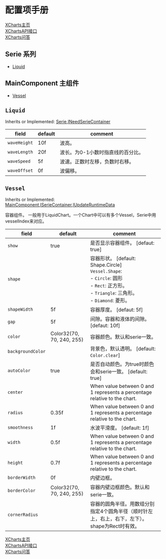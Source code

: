 # 配置项手册

[XCharts主页](https://github.com/XCharts-Team/XCharts)</br>
[XChartsAPI接口](XChartsAPI-ZH.md)</br>
[XCharts问答](XChartsFAQ-ZH.md)

## Serie 系列

- [Liquid](#Liquid)

## MainComponent 主组件

- [Vessel](#Vessel)

## `Liquid`

Inherits or Implemented: [Serie](#Serie),[INeedSerieContainer](#INeedSerieContainer)

|field|default|comment|
|--|--|--|
| `waveHeight` |10f | 波高。 |
| `waveLength` |20f | 波长。为0-1小数时指直线的百分比。 |
| `waveSpeed` |5f | 波速。正数时左移，负数时右移。 |
| `waveOffset` |0f | 波偏移。 |

## `Vessel`

Inherits or Implemented: [MainComponent](#MainComponent),[ISerieContainer](#ISerieContainer),[IUpdateRuntimeData](#IUpdateRuntimeData)

容器组件。 一般用于LiquidChart。一个Chart中可以有多个Vessel，Serie中用vesselIndex来对应。

|field|default|comment|
|--|--|--|
| `show` |true | 是否显示容器组件。 [defaut: true] |
| `shape` | | 容器形状。 [default: Shape.Circle]</br>`Vessel.Shape`:</br>- `Circle`: 圆形</br>- `Rect`: 正方形。</br>- `Triangle`: 三角形。</br>- `Diamond`: 菱形。</br>|
| `shapeWidth` |5f | 容器厚度。 [defaut: 5f] |
| `gap` |5f | 间隙。容器和液体的间隙。 [defaut: 10f] |
| `color` |Color32(70, 70, 240, 255) | 容器颜色。默认和serie一致。 |
| `backgroundColor` | | 背景色，默认透明。 [default: `Color.clear`] |
| `autoColor` |true | 是否自动颜色。为true时颜色会和serie一致。 [default: true] |
| `center` | | When value between 0 and 1 represents a percentage  relative to the chart. |
| `radius` |0.35f | When value between 0 and 1 represents a percentage relative to the chart. |
| `smoothness` |1f | 水波平滑度。 [default: 1f] |
| `width` |0.5f | When value between 0 and 1 represents a percentage relative to the chart. |
| `height` |0.7f | When value between 0 and 1 represents a percentage relative to the chart. |
| `borderWidth` |0f | 内壁边框。 |
| `borderColor` |Color32(70, 70, 240, 255) | 容器内壁边框颜色。默认和serie一致。 |
| `cornerRadius` | | 容器的圆角半径。用数组分别指定4个圆角半径（顺时针左上，右上，右下，左下）。shape为Rect时有效。 |

[XCharts主页](https://github.com/XCharts-Team/XCharts)</br>
[XChartsAPI接口](XChartsAPI-ZH.md)</br>
[XCharts问答](XChartsFAQ-ZH.md)
